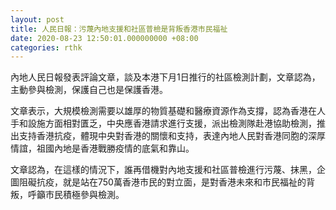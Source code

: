 ```yaml
---
layout: post
title: 人民日報：污蔑內地支援和社區普檢是背叛香港市民福祉
date: 2020-08-23 12:50:01.000000000 +08:00
categories: rthk
---
```


內地人民日報發表評論文章，談及本港下月1日推行的社區檢測計劃，文章認為，主動參與檢測，保護自己也是保護香港。

文章表示，大規模檢測需要以雄厚的物質基礎和醫療資源作為支撐，認為香港在人手和設施方面相對匱乏，中央應香港請求進行支援，派出檢測隊赴港協助檢測，推出支持香港抗疫，體現中央對香港的關懷和支持，表達內地人民對香港同胞的深厚情誼，祖國內地是香港戰勝疫情的底氣和靠山。

文章認為，在這樣的情況下，誰再借機對內地支援和社區普檢進行污蔑、抹黑，企圖阻礙抗疫，就是站在750萬香港市民的對立面，是對香港未來和市民福祉的背叛，呼籲市民積極參與檢測。
